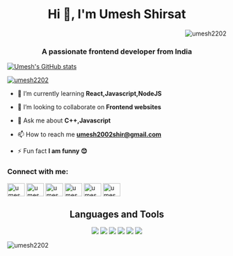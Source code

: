 <h1 align="center">Hi 👋, I'm Umesh Shirsat</h1><p align="right"> <img src="https://komarev.com/ghpvc/?username=umesh2202&label=Profile%20views&color=0e75b6&style=flat" alt="umesh2202" /> </p>

<h3 align="center">A passionate frontend developer from India</h3>

[![Umesh's GitHub stats](https://github-readme-stats.vercel.app/api?username=Umesh2202&show_icons=true&theme=radical)](https://github.com/anuraghazra/github-readme-stats)



<p align="left"> <a href="https://github.com/ryo-ma/github-profile-trophy"><img src="https://github-profile-trophy.vercel.app/?username=umesh2202" alt="umesh2202" /></a> </p>

- 🌱 I’m currently learning **React,Javascript,NodeJS**

- 👯 I’m looking to collaborate on **Frontend websites**

- 💬 Ask me about **C++,Javascript**

- 📫 How to reach me **umesh2002shir@gmail.com**

- ⚡ Fun fact **I am funny 😊**

<h3 align="left">Connect with me:</h3>
<p align="left">
<a href="https://twitter.com/umeshshirsat18" target="blank"><img align="center" src="https://raw.githubusercontent.com/rahuldkjain/github-profile-readme-generator/master/src/images/icons/Social/twitter.svg" alt="umeshshirsat18" height="30" width="40" /></a>
<a href="https://linkedin.com/in/umesh shirsat" target="blank"><img align="center" src="https://raw.githubusercontent.com/rahuldkjain/github-profile-readme-generator/master/src/images/icons/Social/linked-in-alt.svg" alt="umesh shirsat" height="30" width="40" /></a>
<a href="https://instagram.com/umesh_shirsat.2002" target="blank"><img align="center" src="https://raw.githubusercontent.com/rahuldkjain/github-profile-readme-generator/master/src/images/icons/Social/instagram.svg" alt="umesh_shirsat.2002" height="30" width="40" /></a>
<a href="https://www.hackerrank.com/umesh2002shir" target="blank"><img align="center" src="https://raw.githubusercontent.com/rahuldkjain/github-profile-readme-generator/master/src/images/icons/Social/hackerrank.svg" alt="umesh2002shir" height="30" width="40" /></a>
<a href="https://www.leetcode.com/umesh2202" target="blank"><img align="center" src="https://raw.githubusercontent.com/rahuldkjain/github-profile-readme-generator/master/src/images/icons/Social/leet-code.svg" alt="umesh2202" height="30" width="40" /></a>
<a href="https://auth.geeksforgeeks.org/user/umesh2202" target="blank"><img align="center" src="https://raw.githubusercontent.com/rahuldkjain/github-profile-readme-generator/master/src/images/icons/Social/geeks-for-geeks.svg" alt="umesh2202" height="30" width="40" /></a>
</p>

<h2 align="center">Languages and Tools</h2>
<p align="center">
  <img src="https://img.icons8.com/color/48/null/javascript--v1.png"/>
  <img src="https://img.icons8.com/plasticine/48/null/react.png"/>
  <img src="https://img.icons8.com/doodle/48/null/svetle.png"/>
  <img src="https://img.icons8.com/color/48/null/nodejs.png"/>
  <img src="https://img.icons8.com/color/48/null/html-5--v1.png"/>
  <img src="https://img.icons8.com/color/48/null/css3.png"/>
</p>

<p><img align="center" src="https://github-readme-stats.vercel.app/api/top-langs?username=umesh2202&show_icons=true&locale=en&layout=compact" alt="umesh2202" /></p>
